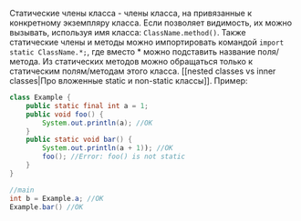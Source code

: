 Статические члены класса - члены класса, на привязанные к конкретному экземпляру класса. Если позволяет видимость, их можно вызывать, используя имя класса: `ClassName.method()`. Также статические члены и методы можно импортировать командой `import static ClassName.*;`, где вместо \* можно подставить название поля/метода.
Из статических методов можно обращаться только к статическим полям/методам этого класса.
[[nested classes vs inner classes|Про вложенные static и non-static классы]].
Пример:
```java
class Example {
	public static final int a = 1;
	public void foo() {
		System.out.println(a); //OK
	}
	public static void bar() {
		System.out.println(a + 1)); //OK
		foo(); //Error: foo() is not static
	}
}

//main
int b = Example.a; //OK
Example.bar() //OK
```